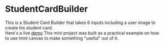 # StudentCardBuilder
This is a Student Card Builder that takes 6 inputs including a user image to create his student card. <br/>
Here's a live [demo](https://student-card-builder.netlify.app)
This mini project was built as a practical example on how to use html canvas to make something "useful" out of it.
